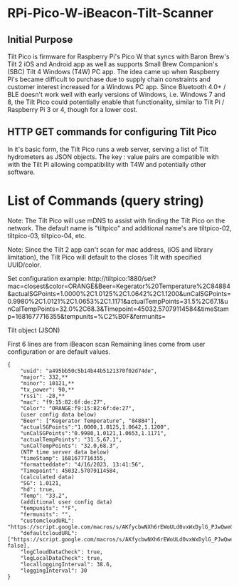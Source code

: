 # RPi-Pico-W-iBeacon-Tilt-Scanner
 
## Initial Purpose

Tilt Pico is firmware for Raspberry Pi's Pico W that syncs with Baron Brew's Tilt 2 iOS and Android app as well as supports Small Brew Companion's (SBC) Tilt 4 Windows (T4W) PC app. The idea came up when Raspberry Pi's became difficult to purchase due to supply chain constraints and customer interest increased for a Windows PC app. Since Bluetooth 4.0+ / BLE doesn't work well with early versions of Windows, i.e. Windows 7 and 8, the Tilt Pico could potentially enable that functionality, similar to Tilt Pi / Raspberry Pi 3 or 4, though for a lower cost.

## HTTP GET commands for configuring Tilt Pico

In it's basic form, the Tilt Pico runs a web server, serving a list of Tilt hydrometers as JSON objects. The key : value pairs are compatible with with the Tilt Pi allowing compatibility with T4W and potentially other software.

# List of Commands (query string)

Note: The Tilt Pico will use mDNS to assist with finding the Tilt Pico on the network. The default name is "tiltpico" and additional name's are tiltpico-02, tiltpico-03, tiltpico-04, etc.

Note: Since the Tilt 2 app can't scan for mac address, (iOS and library limitation), the Tilt Pico will default to the closes Tilt with specified UUID/color.

Set configuration example: http://tiltpico:1880/set?mac=closest&color=ORANGE&Beer=Kegerator%20Temperature%2C84884&actualSGPoints=1.0000%2C1.0125%2C1.0642%2C1.1200&unCalSGPoints=0.9980%2C1.0121%2C1.0653%2C1.1171&actualTempPoints=31.5%2C67.1&unCalTempPoints=32.0%2C68.3&Timepoint=45032.57079114584&timeStamp=1681677716355&tempunits=%C2%B0F&fermunits=


Tilt object (JSON)

First 6 lines are from iBeacon scan
Remaining lines come from user configuration or are default values.

```
{
	"uuid": "a495bb50c5b14b44b5121370f02d74de",
	"major": 332,**
	"minor": 10121,**
	"tx_power": 90,**
	"rssi": -28,**
	"mac": "f9:15:82:6f:de:27",
	"Color": "ORANGE:f9:15:82:6f:de:27",
	(user config data below)
	"Beer": ["Kegerator Temperature", "84884"],
	"actualSGPoints":"1.0000,1.0125,1.0642,1.1200",
	"unCalSGPoints":"0.9980,1.0121,1.0653,1.1171",
	"actualTempPoints": "31.5,67.1",
	"unCalTempPoints": "32.0,68.3",
	(NTP time server data below)
	"timeStamp": 1681677716355,
	"formatteddate": "4/16/2023, 13:41:56",
	"Timepoint": 45032.57079114584,
	(calculated data)
	"SG": 1.0121,
	"hd": true,
	"Temp": "33.2",
	(additional user config data)
	"tempunits": "°F",
	"fermunits": "",
	"customcloudURL": "https://script.google.com/macros/s/AKfycbwNXh6rEWoULd0vxWxDylG_PJwQwe0dn5hdtSkuC4k3D9AXBSA/exec",
	"defaultcloudURL": ["https://script.google.com/macros/s/AKfycbwNXh6rEWoULd0vxWxDylG_PJwQwe0dn5hdtSkuC4k3D9AXBSA/exec", false],
	"logCloudDataCheck": true,
	"logLocalDataCheck": true,
	"localloggingInterval": 38.6,
	"loggingInterval": 30
}
```

